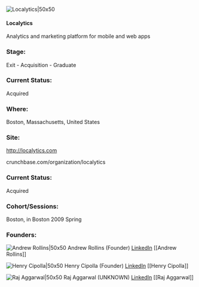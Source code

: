 

![Localytics|50x50](https://apimg.techstars.com/connect/images/image_files/5361/3f74/b776/101b/2a00/000c/original/Localytics.jpg)

#### Localytics
Analytics and marketing platform for mobile and web apps

### Stage: 
Exit - Acquisition - Graduate 

### Current Status: 
Acquired

### Where:
Boston, Massachusetts, United States

### Site:
http://localytics.com



crunchbase.com/organization/localytics

### Current Status: 
Acquired

### Cohort/Sessions: 
Boston, in Boston 2009 Spring

### Founders: 

![Andrew Rollins|50x50](https://apimg.techstars.com/connect/images/image_files/56f57fefbbe36f7f6d000001/original/Localytics_Andrew_8570x0-400x600-v4.png) Andrew Rollins (Founder) [LinkedIn](https://linkedin.com/in/andrewrollins) [[Andrew Rollins]]

![Henry Cipolla|50x50](https://apimg.techstars.com/connect/images/image_files/5fa98a1b44e082085200016f/original/henry_cipolla.jpeg) Henry Cipolla (Founder) [LinkedIn](https://linkedin.com/in/henrycipolla) [[Henry Cipolla]]

![Raj Aggarwal|50x50](http://s3.amazonaws.com/ts-accel-connect-uploads/images/image_files/5d920643a36c11122c000742/original/OhFV_530_DSC_1890_MaTet.jpg) Raj Aggarwal (UNKNOWN) [LinkedIn](https://linkedin.com/in/aggarwalraj) [[Raj Aggarwal]]


